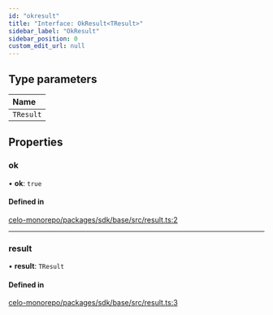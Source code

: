 ```yaml
---
id: "okresult"
title: "Interface: OkResult<TResult>"
sidebar_label: "OkResult"
sidebar_position: 0
custom_edit_url: null
---
```


## Type parameters

| Name |
| :------ |
| `TResult` |

## Properties

### ok

• **ok**: ``true``

#### Defined in

[celo-monorepo/packages/sdk/base/src/result.ts:2](https://github.com/celo-org/celo-monorepo/tree/master/result.ts#L2)

___

### result

• **result**: `TResult`

#### Defined in

[celo-monorepo/packages/sdk/base/src/result.ts:3](https://github.com/celo-org/celo-monorepo/tree/master/result.ts#L3)
